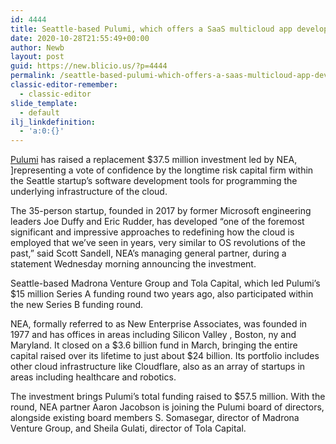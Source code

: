 ```yaml
---
id: 4444
title: Seattle-based Pulumi, which offers a SaaS multicloud app development service
date: 2020-10-28T21:55:49+00:00
author: Newb
layout: post
guid: https://new.blicio.us/?p=4444
permalink: /seattle-based-pulumi-which-offers-a-saas-multicloud-app-development-service/
classic-editor-remember:
  - classic-editor
slide_template:
  - default
ilj_linkdefinition:
  - 'a:0:{}'
---
```

[Pulumi](https://www.pulumi.com/) has raised a replacement $37.5 million investment led by NEA, ]representing a vote of confidence by the longtime risk capital firm within the Seattle startup’s software development tools for programming the underlying infrastructure of the cloud.

The 35-person startup, founded in 2017 by former Microsoft engineering leaders Joe Duffy and Eric Rudder, has developed “one of the foremost significant and impressive approaches to redefining how the cloud is employed that we’ve seen in years, very similar to OS revolutions of the past,” said Scott Sandell, NEA’s managing general partner, during a statement Wednesday morning announcing the investment.

Seattle-based Madrona Venture Group and Tola Capital, which led Pulumi’s $15 million Series A funding round two years ago, also participated within the new Series B funding round.

NEA, formally referred to as New Enterprise Associates, was founded in 1977 and has offices in areas including Silicon Valley , Boston, ny and Maryland. It closed on a $3.6 billion fund in March, bringing the entire capital raised over its lifetime to just about $24 billion. Its portfolio includes other cloud infrastructure like Cloudflare, also as an array of startups in areas including healthcare and robotics.

The investment brings Pulumi’s total funding raised to $57.5 million. With the round, NEA partner Aaron Jacobson is joining the Pulumi board of directors, alongside existing board members S. Somasegar, director of Madrona Venture Group, and Sheila Gulati, director of Tola Capital.